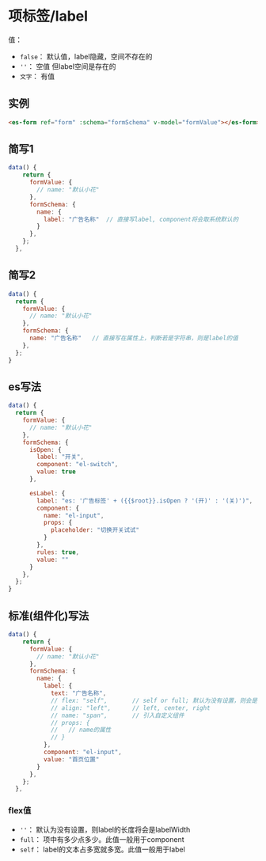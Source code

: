 # 项标签/label

值：
- `false`： 默认值，label隐藏，空间不存在的
- `''`： 空值 但label空间是存在的
- `文字`： 有值

## 实例
```html
<es-form ref="form" :schema="formSchema" v-model="formValue"></es-form>
```

## 简写1

```js
data() {
    return {
      formValue: {
        // name: "默认小花"
      },
      formSchema: {
        name: {
          label: "广告名称"  // 直接写label, component将会取系统默认的
        }
      },
    };
  },
```

## 简写2

```js
data() {
  return {
    formValue: {
      // name: "默认小花"
    },
    formSchema: {
      name: "广告名称"   // 直接写在属性上，判断若是字符串，则是label的值
    },
  };
}
```

## es写法

```js
data() {
  return {
    formValue: {
      // name: "默认小花"
    },
    formSchema: {
      isOpen: {
        label: "开关",
        component: "el-switch",
        value: true
      },

      esLabel: {
        label: "es: '广告标签' + ({{$root}}.isOpen ? '(开)' : '(关)')",
        component: {
          name: "el-input",
          props: {
            placeholder: "切换开关试试"
          }
        },
        rules: true,
        value: ""
      }
    },
  };
}
```


## 标准(组件化)写法


```js
data() {
    return {
      formValue: {
        // name: "默认小花"
      },
      formSchema: {
        name: {
          label: {
            text: "广告名称",
            // flex: "self",       // self or full; 默认为没有设置，则会是labelWidth
            // align: "left",      // left, center, right
            // name: "span",       // 引入自定义组件
            // props: {
            //   // name的属性
            // }
          },
          component: "el-input",
          value: "首页位置"
        }
      },
    };
  },
```

### flex值
- `''`： 默认为没有设置，则label的长度将会是labelWidth
- `full`： 项中有多少点多少。此值一般用于component
- `self`： label的文本占多宽就多宽。此值一般用于label


